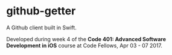 # github-getter
A Github client built in Swift.

Developed during week 4 of the **Code 401: Advanced Software Development in
iOS** course at Code Fellows, Apr 03 - 07 2017.
